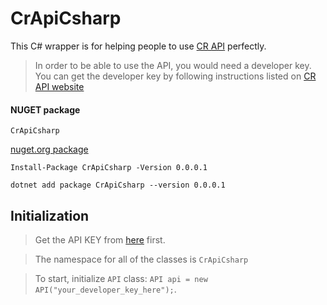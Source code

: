# CrApiCsharp
This C# wrapper is for helping people to use [CR API](https://cr-api.com/) perfectly.

> In order to be able to use the API, you would need a developer key. You can get the developer key by following instructions listed on [CR API website](http://docs.cr-api.com/#/authentication)

#### NUGET package

`CrApiCsharp`

[nuget.org package](https://www.nuget.org/packages/CrApiCsharp/)

```
Install-Package CrApiCsharp -Version 0.0.0.1

dotnet add package CrApiCsharp --version 0.0.0.1
```

## Initialization

> Get the API KEY from [here](http://docs.cr-api.com/#/authentication) first.


> The namespace for all of the classes is `CrApiCsharp`

> To start, initialize `API` class: 
`API api = new API("your_developer_key_here");`.
